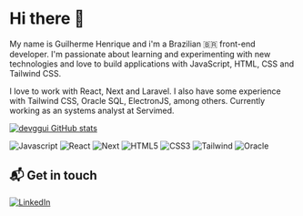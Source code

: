 <h1 border-bottom="1px solid">Hi there 👋</h1>

My name is Guilherme Henrique and i'm a Brazilian 🇧🇷 front-end developer. I'm passionate about learning and experimenting with new technologies and love to build applications with JavaScript, HTML, CSS and Tailwind CSS.

I love to work with React, Next and Laravel. I also have some experience with Tailwind CSS, Oracle SQL, ElectronJS, among others. Currently working as an systems analyst at Servimed.

[![devggui GitHub stats](https://github-readme-stats.vercel.app/api?username=devggui&count_private=true&show_icons=true&hide=contribs&theme=dark)](https://github.com/devggui)

![Javascript](https://img.shields.io/badge/JavaScript-323330?style=for-the-badge&logo=javascript&logoColor=F7DF1E)
![React](https://img.shields.io/badge/React-20232A?style=for-the-badge&logo=react&logoColor=61DAFB)
![Next](https://img.shields.io/badge/Next-black?style=for-the-badge&logo=next.js&logoColor=white)
![HTML5](https://img.shields.io/badge/HTML5-E34F26?style=for-the-badge&logo=html5&logoColor=white)
![CSS3](https://img.shields.io/badge/CSS3-1572B6?style=for-the-badge&logo=css3&logoColor=white)
![Tailwind](https://img.shields.io/badge/Tailwind-1572B6?style=for-the-badge&logo=tailwindcss&logoColor=white)
![Oracle](https://img.shields.io/badge/Oracle-red?style=for-the-badge&logo=oracle&logoColor=white)

## 📬 Get in touch
[![LinkedIn](https://img.shields.io/badge/LinkedIn-0077B5?style=for-the-badge&logo=linkedin&logoColor=white)](https://www.linkedin.com/in/devggui/)
